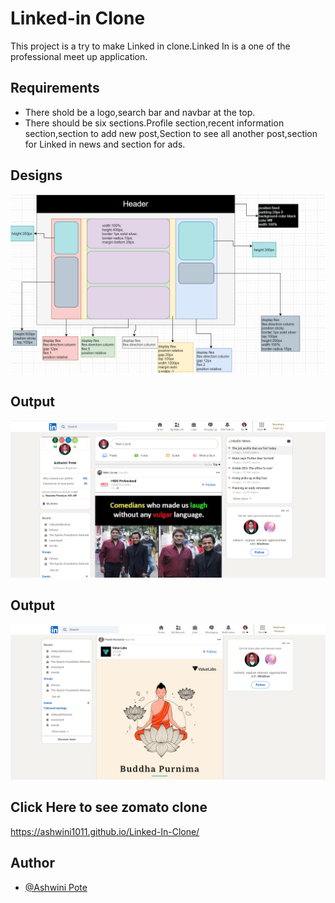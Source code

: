 # Linked-in Clone
This project is a try to make Linked in clone.Linked In is a one of the professional meet up
application.

## Requirements

- There shold be a logo,search bar and navbar at the top.
- There should be six sections.Profile section,recent information section,section to add new post,Section to see all another post,section for Linked in news and section for ads.


## Designs

![App Screenshot](https://github.com/Ashwini1011/Basic-Layout-of-linked-In/blob/master/LinkedIn.png)

## Output

![App Screenshot](https://github.com/Ashwini1011/Linked-In-Clone/blob/master/assets/images/2022-05-30%20(2).png)

## Output
![App Screenshot](https://github.com/Ashwini1011/Linked-In-Clone/blob/master/assets/images/2022-05-30%20(3).png)

## Click Here to see zomato clone
  https://ashwini1011.github.io/Linked-In-Clone/

## Author

- [@Ashwini Pote](https://github.com/Ashwini1011)
